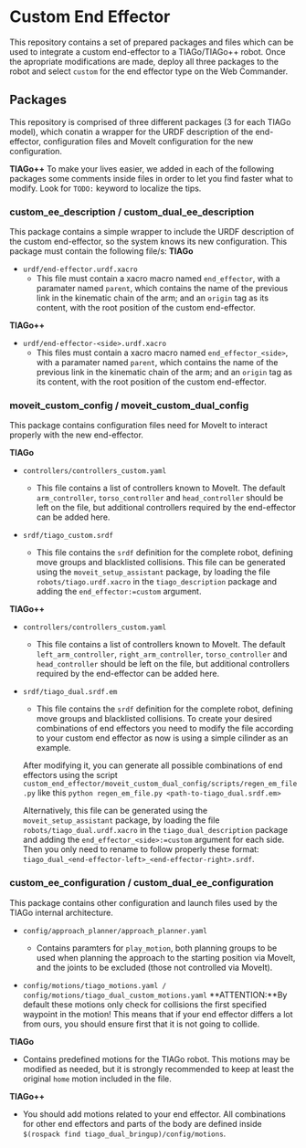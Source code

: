 # Custom End Effector
This repository contains a set of prepared packages and files which can be used to integrate a custom end-effector to a TIAGo/TIAGo++ robot. Once the apropriate modifications are made, deploy all three packages to the robot and select `custom` for the end effector type on the Web Commander.

## Packages
This repository is comprised of three different packages (3 for each TIAGo model), which conatin a wrapper for the URDF description of the end-effector, configuration files and MoveIt configuration for the new configuration.

**TIAGo++**
To make your lives easier, we added in each of the following packages some comments inside files in order to let you find faster what to modify. Look for `TODO:` keyword to localize the tips.

### custom_ee_description / custom_dual_ee_description
This package contains a simple wrapper to include the URDF description of the custom end-effector, so the system knows its new configuration. This package must contain the following file/s:
**TIAGo**
* `urdf/end-effector.urdf.xacro`
  * This file must contain a xacro macro named `end_effector`, with a paramater named `parent`, which contains the name of the previous link in the kinematic chain of the arm; and an `origin` tag as its content, with the root position of the custom end-effector.

**TIAGo++**
* `urdf/end-effector-<side>.urdf.xacro`
  * This files must contain a xacro macro named `end_effector_<side>`, with a paramater named `parent`, which contains the name of the previous link in the kinematic chain of the arm; and an `origin` tag as its content, with the root position of the custom end-effector.

### moveit_custom_config / moveit_custom_dual_config
This package contains configuration files need for MoveIt to interact properly with the new end-effector.


**TIAGo**

* `controllers/controllers_custom.yaml`
  * This file contains a list of controllers known to MoveIt. The default `arm_controller`, `torso_controller` and `head_controller` should be left on the file, but additional controllers required by the end-effector can be added here.

*  `srdf/tiago_custom.srdf`
   * This file contains the `srdf` definition for the complete robot, defining move groups and blacklisted collisions. This file can be generated using the `moveit_setup_assistant` package, by loading the file `robots/tiago.urdf.xacro` in the `tiago_description` package and adding the `end_effector:=custom` argument.

**TIAGo++**
* `controllers/controllers_custom.yaml`
  * This file contains a list of controllers known to MoveIt. The default `left_arm_controller`, `right_arm_controller`, `torso_controller` and `head_controller` should be left on the file, but additional controllers required by the end-effector can be added here.

*  `srdf/tiago_dual.srdf.em`
   * This file contains the `srdf` definition for the complete robot, defining move groups and blacklisted collisions. To create your desired combinations of end effectors you need to modify the file according to your custom end effector as now is using a simple cilinder as an example.

   After modifying it, you can generate all possible combinations of end effectors using the script `custom_end_effector/moveit_custom_dual_config/scripts/regen_em_file.py` like this `python regen_em_file.py <path-to-tiago_dual.srdf.em>`
   
   Alternatively, this file can be generated using the `moveit_setup_assistant` package, by loading the file `robots/tiago_dual.urdf.xacro` in the `tiago_dual_description` package and adding the `end_effector_<side>:=custom` argument for each side. Then you only need to rename to follow properly these format: `tiago_dual_<end-effector-left>_<end-effector-right>.srdf`.

### custom_ee_configuration / custom_dual_ee_configuration
This package contains other configuration and launch files used by the TIAGo internal architecture.
* `config/approach_planner/approach_planner.yaml`
  * Contains paramters for `play_motion`, both planning groups to be used when planning the approach to the starting position via MoveIt, and the joints to be excluded (those not controlled via MoveIt).

* `config/motions/tiago_motions.yaml / config/motions/tiago_dual_custom_motions.yaml`
  **ATTENTION:**By default these motions only check for collisions the first specified waypoint in the motion! This means that if your end effector differs a lot from ours, you should ensure first that it is not going to collide.

**TIAGo**
   * Contains predefined motions for the TIAGo robot. This motions may be modified as needed, but it is strongly recommended to keep at least the original `home` motion included in the file.

**TIAGo++**
   * You should add motions related to your end effector. All combinations for other end effectors and parts of the body are defined inside `$(rospack find tiago_dual_bringup)/config/motions`.
